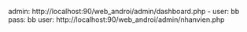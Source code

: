 admin: http://localhost:90/web_androi/admin/dashboard.php - user: bb pass: bb
user: http://localhost:90/web_androi/admin/nhanvien.php
